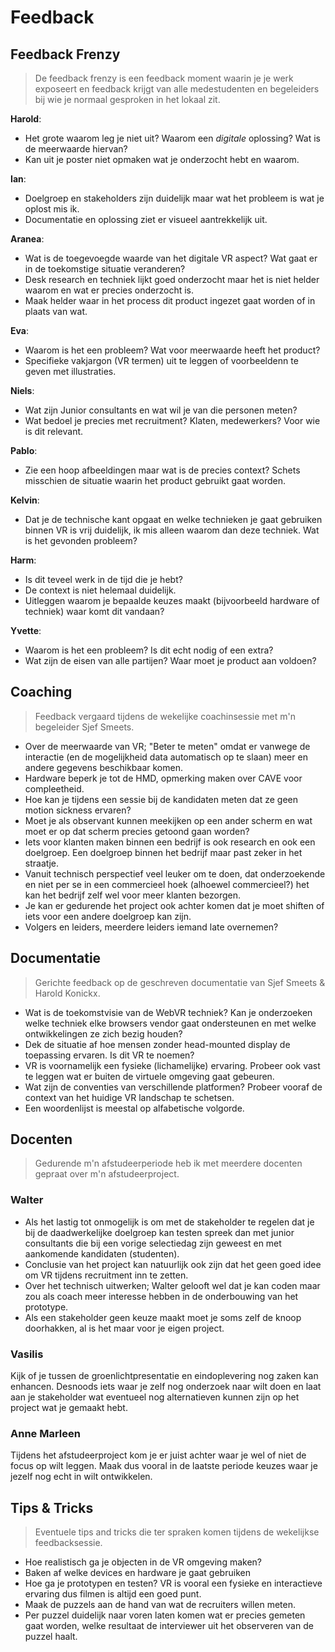 # Feedback

## Feedback Frenzy

> De feedback frenzy is een feedback moment waarin je je werk exposeert en feedback krijgt van alle medestudenten en begeleiders bij wie je normaal gesproken in het lokaal zit.

**Harold**:
* Het grote waarom leg je niet uit? Waarom een *digitale* oplossing? Wat is de meerwaarde hiervan?
* Kan uit je poster niet opmaken wat je onderzocht hebt en waarom.

**Ian**:
* Doelgroep en stakeholders zijn duidelijk maar wat het probleem is wat je oplost mis ik.
* Documentatie en oplossing ziet er visueel aantrekkelijk uit.

**Aranea**:
* Wat is de toegevoegde waarde van het digitale VR aspect? Wat gaat er in de toekomstige situatie veranderen?
* Desk research en techniek lijkt goed onderzocht maar het is niet helder waarom en wat er precies onderzocht is.
* Maak helder waar in het process dit product ingezet gaat worden of in plaats van wat.

**Eva**:
* Waarom is het een probleem? Wat voor meerwaarde heeft het product?
* Specifieke vakjargon (VR termen) uit te leggen of voorbeeldenn te geven met illustraties.

**Niels**:
* Wat zijn Junior consultants en wat wil je van die personen meten?
* Wat bedoel je precies met recruitment? Klaten, medewerkers? Voor wie is dit relevant.

**Pablo**:
* Zie een hoop afbeeldingen maar wat is de precies context? Schets misschien de situatie waarin het product gebruikt gaat worden.

**Kelvin**:
* Dat je de technische kant opgaat en welke technieken je gaat gebruiken binnen VR is vrij duidelijk, ik mis alleen waarom dan deze techniek. Wat is het gevonden probleem?

**Harm**:
* Is dit teveel werk in de tijd die je hebt?
* De context is niet helemaal duidelijk.
* Uitleggen waarom je bepaalde keuzes maakt (bijvoorbeeld hardware of techniek) waar komt dit vandaan?

**Yvette**:
* Waarom is het een probleem? Is dit echt nodig of een extra?
* Wat zijn de eisen van alle partijen? Waar moet je product aan voldoen?

## Coaching
> Feedback vergaard tijdens de wekelijke coachinsessie met m'n begeleider Sjef Smeets.

* Over de meerwaarde van VR; "Beter te meten" omdat er vanwege de interactie (en de mogelijkheid data automatisch op te slaan) meer en andere gegevens beschikbaar komen.
* Hardware beperk je tot de HMD, opmerking maken over CAVE voor compleetheid.
* Hoe kan je tijdens een sessie bij de kandidaten meten dat ze geen motion sickness ervaren?
* Moet je als observant kunnen meekijken op een ander scherm en wat moet er op dat scherm precies getoond gaan worden?
* Iets voor klanten maken binnen een bedrijf is ook research en ook een doelgroep. Een doelgroep binnen het bedrijf maar past zeker in het straatje.
* Vanuit technisch perspectief veel leuker om te doen, dat onderzoekende en niet per se in een commercieel hoek (alhoewel commercieel?) het kan het bedrijf zelf wel voor meer klanten bezorgen.
* Je kan er gedurende het project ook achter komen dat je moet shiften of iets voor een andere doelgroep kan zijn.
* Volgers en leiders, meerdere leiders iemand late overnemen?


## Documentatie
> Gerichte feedback op de geschreven documentatie van Sjef Smeets & Harold Konickx.

* Wat is de toekomstvisie van de WebVR techniek? Kan je onderzoeken welke techniek elke browsers vendor gaat ondersteunen en met welke ontwikkelingen ze zich bezig houden?
* Dek de situatie af hoe mensen zonder head-mounted display de toepassing ervaren. Is dit VR te noemen?
* VR is voornamelijk een fysieke (lichamelijke) ervaring. Probeer ook vast te leggen wat er buiten de virtuele omgeving gaat gebeuren.
* Wat zijn de conventies van verschillende platformen? Probeer vooraf de context van het huidige VR landschap te schetsen.
* Een woordenlijst is meestal op alfabetische volgorde.


## Docenten
> Gedurende m'n afstudeerperiode heb ik met meerdere docenten gepraat over m'n afstudeerproject. 

### Walter
* Als het lastig tot onmogelijk is om met de stakeholder te regelen dat je bij de daadwerkelijke doelgroep kan testen spreek dan met junior consultants die bij een vorige selectiedag zijn geweest en met aankomende kandidaten (studenten).
* Conclusie van het project kan natuurlijk ook zijn dat het geen goed idee om VR tijdens recruitment inn te zetten.
* Over het technisch uitwerken; Walter gelooft wel dat je kan coden maar zou als coach meer interesse hebben in de onderbouwing van het prototype.
* Als een stakeholder geen keuze maakt moet je soms zelf de knoop doorhakken, al is het maar voor je eigen project.

### Vasilis
Kijk of je tussen de groenlichtpresentatie en eindoplevering nog zaken kan enhancen. Desnoods iets waar je zelf nog onderzoek naar wilt doen en laat aan je stakeholder wat eventueel nog alternatieven kunnen zijn op het project wat je gemaakt hebt.

### Anne Marleen
Tijdens het afstudeerproject kom je er juist achter waar je wel of niet de focus op wilt leggen. Maak dus vooral in de laatste periode keuzes waar je jezelf nog echt in wilt ontwikkelen.



## Tips & Tricks
> Eventuele tips and tricks die ter spraken komen tijdens de wekelijkse feedbacksessie.

* Hoe realistisch ga je objecten in de VR omgeving maken?
* Baken af welke devices en hardware je gaat gebruiken
* Hoe ga je prototypen en testen? VR is vooral een fysieke en interactieve ervaring dus filmen is altijd een goed punt.
* Maak de puzzels aan de hand van wat de recruiters willen meten.
* Per puzzel duidelijk naar voren laten komen wat er precies gemeten gaat worden, welke resultaat de interviewer uit het observeren van de puzzel haalt.